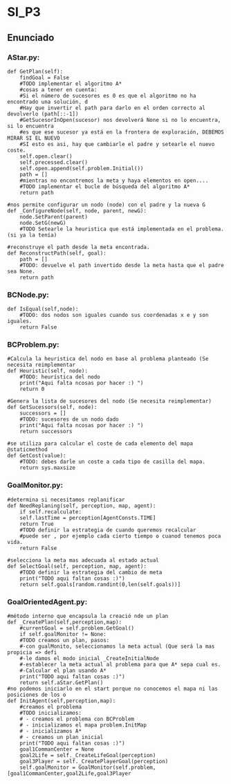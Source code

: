 # SI_P3

## Enunciado

### AStar.py:
    def GetPlan(self):
        findGoal = False
        #TODO implementar el algoritmo A*
        #cosas a tener en cuenta:
        #Si el número de sucesores es 0 es que el algoritmo no ha encontrado una solución, d
        #Hay que invertir el path para darlo en el orden correcto al devolverlo (path[::-1])
        #GetSucesorInOpen(sucesor) nos devolverá None si no lo encuentra, si lo encuentra
        #es que ese sucesor ya está en la frontera de exploración, DEBEMOS MIRAR SI EL NUEVO
        #SI esto es asi, hay que cambiarle el padre y setearle el nuevo coste.
        self.open.clear()
        self.precessed.clear()
        self.open.append(self.problem.Initial())
        path = []
        #mientras no encontremos la meta y haya elementos en open....
        #TODO implementar el bucle de búsqueda del algoritmo A*
        return path
    
    #nos permite configurar un nodo (node) con el padre y la nueva G
    def _ConfigureNode(self, node, parent, newG):
        node.SetParent(parent)
        node.SetG(newG)
        #TODO Setearle la heuristica que está implementada en el problema. (si ya la tenía)

    #reconstruye el path desde la meta encontrada.
    def ReconstructPath(self, goal):
        path = []
        #TODO: devuelve el path invertido desde la meta hasta que el padre sea None.
        return path

### BCNode.py:
    def IsEqual(self,node):
        #TODO: dos nodos son iguales cuando sus coordenadas x e y son iguales.
        return False

### BCProblem.py:
    #Calcula la heuristica del nodo en base al problema planteado (Se necesita reimplementar
    def Heuristic(self, node):
        #TODO: heurística del nodo
        print("Aqui falta ncosas por hacer :) ")
        return 0
    
    #Genera la lista de sucesores del nodo (Se necesita reimplementar)
    def GetSucessors(self, node):
        successors = []
        #TODO: sucesores de un nodo dado
        print("Aqui falta ncosas por hacer :) ")
        return successors
    
    #se utiliza para calcular el coste de cada elemento del mapa
    @staticmethod
    def GetCost(value):
        #TODO: debes darle un coste a cada tipo de casilla del mapa.
        return sys.maxsize

### GoalMonitor.py:
    #determina si necesitamos replanificar
    def NeedReplaning(self, perception, map, agent):
        if self.recalculate:
        self.lastTime = perception[AgentConsts.TIME]
        return True
        #TODO definir la estrategia de cuando queremos recalcular
        #puede ser , por ejemplo cada cierto tiempo o cuanod tenemos poca vida.
        return False
        
    #selecciona la meta mas adecuada al estado actual
    def SelectGoal(self, perception, map, agent):
        #TODO definir la estrategia del cambio de meta
        print("TODO aqui faltan cosas :)")
        return self.goals[random.randint(0,len(self.goals))]

### GoalOrientedAgent.py:
    #método interno que encapsula la creació nde un plan
    def _CreatePlan(self,perception,map):
        #currentGoal = self.problem.GetGoal()
        if self.goalMonitor != None:
        #TODO creamos un plan, pasos:
        #-con gualMonito, seleccionamos la meta actual (Que será la mas propicia => defi
        #-le damos el modo inicial _CreateInitialNode
        #-establecer la meta actual al problema para que A* sepa cual es.
        #-Calcular el plan usando A*
        print("TODO aqui faltan cosas :)")
        return self.aStar.GetPlan()
    #no podemos iniciarlo en el start porque no conocemos el mapa ni las posiciones de los o
    def InitAgent(self,perception,map):
        #creamos el problema
        #TODO inicializamos:
        # - creamos el problema con BCProblem
        # - inicializamos el mapa problem.InitMap
        # - inicializamos A*
        # - creamos un plan inicial
        print("TODO aqui faltan cosas :)")
        goal1CommanCenter = None
        goal2Life = self._CreateLifeGoal(perception)
        goal3Player = self._CreatePlayerGoal(perception)
        self.goalMonitor = GoalMonitor(self.problem,[goal1CommanCenter,goal2Life,goal3Player
